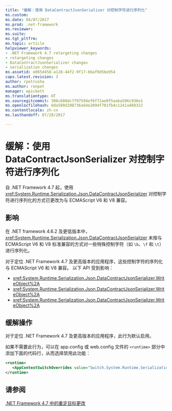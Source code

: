 ```yaml
---
title: "缓解：使用 DataContractJsonSerializer 对控制字符进行序列化"
ms.custom: 
ms.date: 04/07/2017
ms.prod: .net-framework
ms.reviewer: 
ms.suite: 
ms.tgt_pltfrm: 
ms.topic: article
helpviewer_keywords:
- .NET Framework 4.7 retargeting changes
- retargeting changes
- DataContractJsonSerializer changes
- serialization changes
ms.assetid: e065d458-a128-44f2-9f17-66af9d5be954
caps.latest.revision: 3
author: rpetrusha
ms.author: ronpet
manager: wpickett
ms.translationtype: HT
ms.sourcegitcommit: 306c608dc7f97594ef6f72ae0f5aaba596c936e1
ms.openlocfilehash: 6da580d208736a64e2094f701fb4c1241a488322
ms.contentlocale: zh-cn
ms.lasthandoff: 07/28/2017

---
```

# <a name="mitigation-serialization-of-control-characters-with-the-datacontractjsonserializer"></a>缓解：使用 DataContractJsonSerializer 对控制字符进行序列化

自 .NET Framework 4.7 起，使用 <xref:System.Runtime.Serialization.Json.DataContractJsonSerializer> 对控制字符进行序列化的方式已更改为与 ECMAScript V6 和 V8 兼容。 
 
## <a name="impact"></a>影响

在 .NET framework 4.6.2 及更低版本中，<xref:System.Runtime.Serialization.Json.DataContractJsonSerializer> 未按与 ECMAScript V6 和 V8 标准兼容的方式对一些特殊控制字符（如 `\b`、`\f` 和 `\t`）进行序列化。

对于定位 .NET Framework 4.7 及更高版本的应用程序，这些控制字符的序列化与 ECMAScript V6 和 V8 兼容。 以下 API 受到影响：

- <xref:System.Runtime.Serialization.Json.DataContractJsonSerializer.WriteObject%2A> 
- <xref:System.Runtime.Serialization.Json.DataContractJsonSerializer.WriteObject%2A>
- <xref:System.Runtime.Serialization.Json.DataContractJsonSerializer.WriteObject%2A>

## <a name="mitigation"></a>缓解操作

对于定位 .NET Framework 4.7 及更高版本的应用程序，此行为默认启用。

如果不需要此行为，可以在 app.config 或 web.config 文件的 `<runtime>` 部分中添加下面的代码行，从而选择禁用此功能：

```xml
<runtime>
   <AppContextSwitchOverrides value="Switch.System.Runtime.Serialization.DoNotUseECMAScriptV6EscapeControlCharacter=false" />
</runtime>
```
 
## <a name="see-also"></a>请参阅
[.NET Framework 4.7 中的重定目标更改](../../../docs/framework/migration-guide/retargeting-changes-in-the-net-framework-4-7.md)

